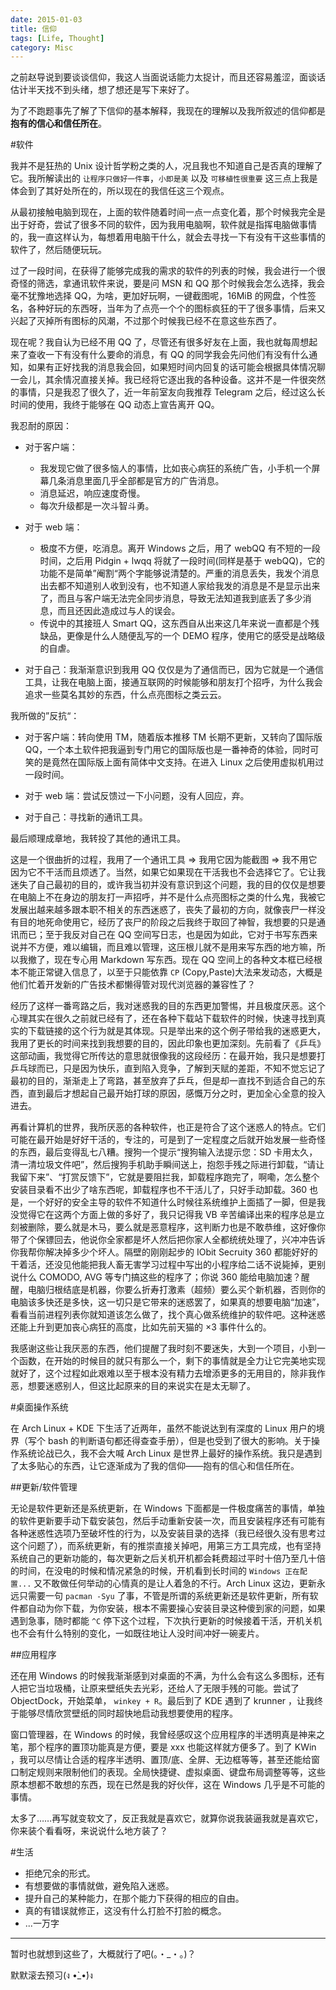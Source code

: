 ```yaml
---
date: 2015-01-03
title: 信仰
tags: [Life, Thought]
category: Misc
---
```


之前赵导说到要谈谈信仰，我这人当面说话能力太捉计，而且还容易羞涩，面谈话估计半天找不到头绪，想了想还是写下来好了。

为了不跑题事先了解了下信仰的基本解释，我现在的理解以及我所叙述的信仰都是**抱有的信心和信任所在**。

#软件

我并不是狂热的 Unix 设计哲学粉之类的人，况且我也不知道自己是否真的理解了它。我所解读出的 `让程序只做好一件事`，`小即是美` 以及 `可移植性很重要` 这三点上我是体会到了其好处所在的，所以现在的我信任这三个观点。

从最初接触电脑到现在，上面的软件随着时间一点一点变化着，那个时候我完全是出于好奇，尝试了很多不同的软件，因为我用电脑啊，软件就是指挥电脑做事情的，我一直这样认为，每想着用电脑干什么，就会去寻找一下有没有干这些事情的软件了，然后随便玩玩。

过了一段时间，在获得了能够完成我的需求的软件的列表的时候，我会进行一个很奇怪的筛选，拿通讯软件来说，要是问 MSN 和 QQ 那个时候我会怎么选择，我会毫不犹豫地选择 QQ，为啥，更加好玩啊，一键截图呢，16MiB 的网盘，个性签名，各种好玩的东西呀，当年为了点亮一个个的图标疯狂的干了很多事情，后来又兴起了灭掉所有图标的风潮，不过那个时候我已经不在意这些东西了。

现在呢？我自认为已经不用 QQ 了，尽管还有很多好友在上面，我也就每周想起来了查收一下有没有什么要命的消息，有 QQ 的同学我会先问他们有没有什么通知，如果有正好找我的消息我会回，如果短时间内回复的话可能会根据具体情况聊一会儿，其余情况直接关掉。我已经将它逐出我的各种设备。这并不是一件很突然的事情，只是我忍了很久了，近一年前室友向我推荐 Telegram 之后，经过这么长时间的使用，我终于能够在 QQ 动态上宣告离开 QQ。

我忍耐的原因：

-   对于客户端：

    -   我发现它做了很多恼人的事情，比如丧心病狂的系统广告，小手机一个屏幕几条消息里面几乎全部都是官方的广告消息。
    -   消息延迟，响应速度奇慢。
    -   每次升级都是一次斗智斗勇。

-   对于 web 端：

    -   极度不方便，吃消息。离开 Windows 之后，用了 webQQ 有不短的一段时间，之后用 Pidgin + lwqq 将就了一段时间(同样是基于 webQQ)，它的功能不是简单”阉割“两个字能够说清楚的。严重的消息丢失，我发个消息出去都不知道别人收到没有，也不知道人家给我发的消息是不是显示出来了，而且与客户端无法完全同步消息，导致无法知道我到底丢了多少消息，而且还因此造成过与人的误会。
    -   传说中的其接班人 Smart QQ，这东西自从出来这几年来说一直都是个残缺品，更像是什么人随便乱写的一个 DEMO 程序，使用它的感受是战略级的自虐。

-   对于自己：我渐渐意识到我用 QQ 仅仅是为了通信而已，因为它就是一个通信工具，让我在电脑上面，接通互联网的时候能够和朋友打个招呼，为什么我会追求一些莫名其妙的东西，什么点亮图标之类云云。

我所做的”反抗“：

-   对于客户端：转向使用 TM，随着版本推移 TM 长期不更新，又转向了国际版 QQ，一个本土软件把我逼到专门用它的国际版也是一番神奇的体验，同时可笑的是竟然在国际版上面有简体中文支持。在进入 Linux 之后使用虚拟机用过一段时间。

-   对于 web 端：尝试反馈过一下小问题，没有人回应，弃。

-   对于自己：寻找新的通讯工具。

最后顺理成章地，我转投了其他的通讯工具。

这是一个很曲折的过程，我用了一个通讯工具 => 我用它因为能截图 => 我不用它因为它不干活而且烦透了。当然，如果它如果现在干活我也不会选择它了。它让我迷失了自己最初的目的，或许我当初并没有意识到这个问题，我的目的仅仅是想要在电脑上不在身边的朋友打一声招呼，并不是什么点亮图标之类的什么鬼，我被它发展出越来越多跟本职不相关的东西迷惑了，丧失了最初的方向，就像丧尸一样没有目的地死命使用它，经历了丧尸的阶段之后我终于取回了神智，我想要的只是通讯而已；至于我反对自己在 QQ 空间写日志，也是因为如此，它对于书写东西来说并不方便，难以编辑，而且难以管理，这压根儿就不是用来写东西的地方嘛，所以我撤了，现在专心用 Markdown 写东西。现在 QQ 空间上的各种文本框已经根本不能正常键入信息了，以至于只能依靠 `CP` (Copy,Paste)大法来发动态，大概是他们忙着开发新的广告技术都懒得管对现代浏览器的兼容性了？

经历了这样一番弯路之后，我对迷惑我的目的东西更加警惕，并且极度厌恶。这个心理其实在很久之前就已经有了，还在各种下载站下载软件的时候，快速寻找到真实的下载链接的这个行为就是其体现。只是举出来的这个例子带给我的迷惑更大，我用了更长的时间来找到我想要的目的，因此印象也更加深刻。先前看了《乒乓》这部动画，我觉得它所传达的意思就很像我的这段经历：在最开始，我只是想要打乒乓球而已，只是因为快乐，直到陷入竞争，了解到天赋的差距，不知不觉忘记了最初的目的，渐渐走上了弯路，甚至放弃了乒乓，但是却一直找不到适合自己的东西，直到最后才想起自己最开始打球的原因，感慨万分之时，更加全心全意的投入进去。

再看计算机的世界，我所厌恶的各种软件，也正是符合了这个迷惑人的特点。它们可能在最开始是好好干活的，专注的，可是到了一定程度之后就开始发展一些奇怪的东西，最后变得乱七八糟。搜狗一个提示“搜狗输入法提示您：SD 卡用太久，清一清垃圾文件吧”，然后搜狗手机助手瞬间送上，抱怨手残之际进行卸载，“请让我留下来”、“打赏反馈下”，它就是要阻拦我，卸载程序跑完了，啊嘞，怎么整个安装目录看不出少了啥东西呢，卸载程序也不干活儿了，只好手动卸载。360 也是，一个好好的安全主导的软件不知道什么时候往系统维护上面插了一脚，但是我没觉得它在这两个方面上做的多好了，我只记得我 VB 辛苦编译出来的程序总是立刻被删除，要么就是木马，要么就是恶意程序，这判断力也是不敢恭维，这好像你带了个保镖回去，他说你全家都是坏人然后把你家人全都统统处理了，兴冲冲告诉你我帮你解决掉多少个坏人。隔壁的刚刚起步的 IObit Secruity 360 都能好好的干着活，还没见他能把我人畜无害学习过程中写出的小程序给二话不说毙掉，更别说什么 COMODO, AVG 等专门搞这些的程序了；你说 360 能给电脑加速？醒醒，电脑归根结底是机器，你要么折寿打激素（超频）要么买个新机器，否则你的电脑该多快还是多快，这一切只是它带来的迷惑罢了，如果真的想要电脑“加速”，看看当前进程列表你就知道该怎么做了，找个真心做系统维护的软件吧。这种迷惑还能上升到更加丧心病狂的高度，比如先前天猫的 ×3 事件什么的。

我感谢这些让我厌恶的东西，他们提醒了我时刻不要迷失，大到一个项目，小到一个函数，在开始的时候目的就只有那么一个，剩下的事情就是全力让它完美地实现就好了，这个过程如此艰难以至于根本没有精力去增添更多的无用目的，除非我作恶，想要迷惑别人，但这比起原来的目的来说实在是太无聊了。

#桌面操作系统

在 Arch Linux + KDE 下生活了近两年，虽然不能说达到有深度的 Linux 用户的境界（写个 bash 的判断语句都还得查查手册），但是也受到了很大的影响。关于操作系统论战已久，我不会大喊 Arch Linux 是世界上最好的操作系统。我只是遇到了太多贴心的东西，让它逐渐成为了我的信仰——抱有的信心和信任所在。

##更新/软件管理

无论是软件更新还是系统更新，在 Windows 下面都是一件极度痛苦的事情，单独的软件更新要手动下载安装包，然后手动重新安装一次，而且安装程序还有可能有各种迷惑性选项乃至破坏性的行为，以及安装目录的选择（我已经很久没有思考过这个问题了），而系统更新，有的推崇直接关掉吧，用第三方工具完成，也有坚持系统自己的更新功能的，每次更新之后关机开机都会耗费超过平时十倍乃至几十倍的时间，在没电的时候和情况紧急的时候，开机看到长时间的 `Windows 正在配置...` 又不敢做任何举动的心情真的是让人着急的不行。Arch Linux 这边，更新永远只需要一句 `pacman -Syu` 了事，不管是所谓的系统更新还是软件更新，所有软件都自动为你下载，为你安装，根本不需要操心安装目录这种傻到家的问题，如果遇到急事，随时都能 `^C` 停下这个过程，下次执行更新的时候接着干活，开机关机也不会有什么特别的变化，一如既往地让人没时间冲好一碗麦片。

##应用程序

还在用 Windows 的时候我渐渐感到对桌面的不满，为什么会有这么多图标，还有人把它当垃圾桶，让原来壁纸失去光彩，还给人了无限手残的可能。尝试了 ObjectDock，开始菜单， `winkey + R`。最后到了 KDE 遇到了 krunner ，让我终于能够尽情欣赏壁纸的同时超快地启动我想要使用的程序。

窗口管理器，在 Windows 的时候，我曾经感叹这个应用程序的半透明真是神来之笔，那个程序的置顶功能真是方便，要是 xxx 也能这样就方便多了。到了 KWin ，我可以尽情让合适的程序半透明、置顶/底、全屏、无边框等等，甚至还能给窗口制定规则来限制他们的表现。全局快捷键、虚拟桌面、键盘布局调整等等，这些原本想都不敢想的东西，现在已然是我的好伙伴，这在 Windows 几乎是不可能的事情。

太多了……再写就变软文了，反正我就是喜欢它，就算你说我装逼我就是喜欢它，你来装个看看呀，来说说什么地方装了？

#生活

-   拒绝冗余的形式。
-   有想要做的事情就做，避免陷入迷惑。
-   提升自己的某种能力，在那个能力下获得的相应的自由。
-   真的有错误就修正，这没有什么打脸不打脸的概念。
-   ...一万字

---

暂时也就想到这些了，大概就行了吧(。・\_・。)？

默默滚去预习(ง •̀\_•́)ง
